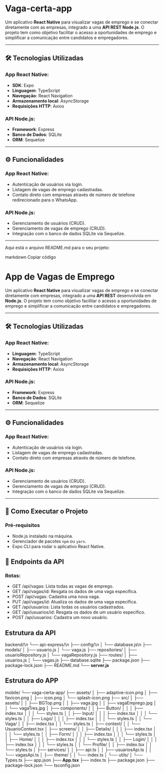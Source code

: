# Vaga-certa-app

Um aplicativo **React Native** para visualizar vagas de emprego e se conectar diretamente com as empresas, integrado a uma **API REST Node.js**.
O projeto tem como objetivo facilitar o acesso a oportunidades de emprego e simplificar a comunicação entre candidatos e empregadores.

---

## 🛠️ Tecnologias Utilizadas

### App React Native:
- **SDK**: Expo
- **Linguagem**: TypeScript
- **Navegação**: React Navigation
- **Armazenamento local**: AsyncStorage
- **Requisições HTTP**: Axios

### API Node.js:
- **Framework**: Express
- **Banco de Dados**: SQLite
- **ORM**: Sequelize

---

## ⚙️ Funcionalidades

### App React Native:
- Autenticação de usuários via login.
- Listagem de vagas de emprego cadastradas.
- Contato direto com empresas através de número de telefone redirecionado para o WhatsApp.

### API Node.js:
- Gerenciamento de usuários (CRUD).
- Gerenciamento de vagas de emprego (CRUD).
- Integração com o banco de dados SQLite via Sequelize.

---


Aqui está o arquivo README.md para o seu projeto:

markdown
Copiar código
# App de Vagas de Emprego

Um aplicativo **React Native** para visualizar vagas de emprego e se conectar diretamente com empresas, integrado a uma **API REST** desenvolvida em **Node.js**. O projeto tem como objetivo facilitar o acesso a oportunidades de emprego e simplificar a comunicação entre candidatos e empregadores.

---

## 🛠️ Tecnologias Utilizadas

### App React Native:
- **Linguagem**: TypeScript
- **Navegação**: React Navigation
- **Armazenamento local**: AsyncStorage
- **Requisições HTTP**: Axios

### API Node.js:
- **Framework**: Express
- **Banco de Dados**: SQLite
- **ORM**: Sequelize

---

## ⚙️ Funcionalidades

### App React Native:
- Autenticação de usuários via login.
- Listagem de vagas de emprego cadastradas.
- Contato direto com empresas através de número de telefone.

### API Node.js:
- Gerenciamento de usuários (CRUD).
- Gerenciamento de vagas de emprego (CRUD).
- Integração com o banco de dados SQLite via Sequelize.

---

## 🚀 Como Executar o Projeto

### Pré-requisitos
- Node.js instalado na máquina.
- Gerenciador de pacotes `npm` ou `yarn`.
- Expo CLI para rodar o aplicativo React Native.

## 🌟 Endpoints da API
### Rotas:
- GET /api/vagas: Lista todas as vagas de emprego.
- GET /api/vagas/id: Resgata os dados de uma vaga específica.
- POST /api/vagas: Cadastra uma nova vaga.
- PUT /api/vagas/id: Atualiza os dados de uma vaga específica.
- GET /api/usuarios: Lista todas os usuários cadastrados.
- GET /api/usuarios/id: Resgata os dados de um usuário específico.
- POST /api/usuarios: Cadastra um novo usuário.

## Estrutura da API
backend/\n
└── api-express/\n
    ├── config/\n
    │   └── database.js\n
    ├── models/
    │   ├── usuario.js
    │   └── vaga.js
    ├── repositories/
    │   ├── usuarioRepository.js
    │   └── vagaRepository.js
    ├── routes/
    │   ├── usuarios.js
    │   └── vagas.js
    ├── database.sqlite
    ├── package.json
    ├── package-lock.json
    ├── README.md
    └── **server.js**

## Estrutura do APP
mobile/
└── vaga-certa-app/
    ├── assets/
    │   ├── adaptive-icon.png
    │   ├── favicon.png
    │   ├── icon.png
    │   └── splash-icon.png
    ├── src/
    │   ├── assets/
    │   │   ├── BGTop.png
    │   │   ├── vaga.jpg
    │   │   ├── vagaEmprego.jpg
    │   │   └── vagaTres.jpg
    │   ├── components/
    │   │   ├── Button/
    │   │   │   ├── index.tsx
    │   │   │   └── styles.ts
    │   │   ├── Input/
    │   │   │   ├── index.tsx
    │   │   │   └── styles.ts
    │   │   ├── Logo/
    │   │   │   ├── index.tsx
    │   │   │   └── styles.ts
    │   │   └── Vaga/
    │   │       ├── index.tsx
    │   │       └── styles.ts
    │   ├── context/
    │   │   └── UsuarioContext.tsx
    │   ├── screens/
    │   │   ├── Details/
    │   │   │   ├── index.tsx
    │   │   │   └── styles.ts
    │   │   ├── Form/
    │   │   │   ├── index.tsx
    │   │   │   └── styles.ts
    │   │   ├── Home/
    │   │   │   ├── index.tsx
    │   │   │   └── styles.ts
    │   │   ├── Login/
    │   │   │   ├── index.tsx
    │   │   │   └── styles.ts
    │   │   └── Profile/
    │   │       ├── index.tsx
    │   │       └── styles.ts
    │   ├── services/
    │   │   ├── api.ts
    │   │   ├── usuariosApi.ts
    │   │   └── vagasApi.ts
    │   ├── theme/
    │   │   └── index.ts
    │   └── utils/
    │       └── Types.ts
    ├── app.json
    ├── **App.tsx**
    ├── index.ts
    ├── package.json
    ├── package-lock.json
    └── tsconfig.json
